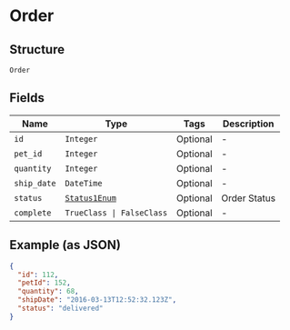 
# Order

## Structure

`Order`

## Fields

| Name | Type | Tags | Description |
|  --- | --- | --- | --- |
| `id` | `Integer` | Optional | - |
| `pet_id` | `Integer` | Optional | - |
| `quantity` | `Integer` | Optional | - |
| `ship_date` | `DateTime` | Optional | - |
| `status` | [`Status1Enum`](../../doc/models/status-1-enum.md) | Optional | Order Status |
| `complete` | `TrueClass \| FalseClass` | Optional | - |

## Example (as JSON)

```json
{
  "id": 112,
  "petId": 152,
  "quantity": 68,
  "shipDate": "2016-03-13T12:52:32.123Z",
  "status": "delivered"
}
```

